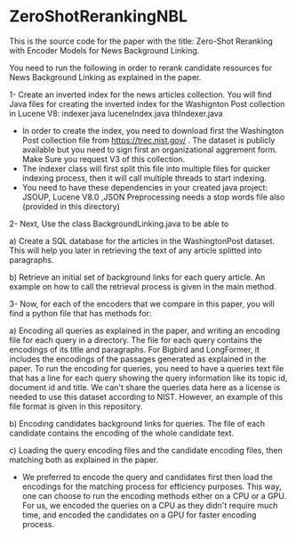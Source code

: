 # ZeroShotRerankingNBL

This is the source code for the paper with the title: Zero-Shot Reranking with Encoder Models for News Background Linking.

You need to run the following in order to rerank candidate resources for News Background Linking as explained in the paper.

1- Create an inverted index for the news articles collection. You will find Java files for creating the inverted index for the Washignton Post collection in Lucene V8: indexer.java luceneIndex.java thIndexer.java

- In order to create the index, you need to download first the Washington Post collection file from https://trec.nist.gov/ . The dataset is publicly available but you need to sign first an organizational aggrement form. Make Sure you request V3 of this collection.
- The indexer class will first split this file into multiple files for quicker indexing process, then it will call multiple threads to start indexing.
- You need to have these dependencies in your created java project: JSOUP, Lucene V8.0 ,JSON
Preprocessing needs a stop words file also (provided in this directory)


2- Next, Use the class BackgroundLinking.java to be able to 

a) Create a SQL database for the articles in the WashingtonPost dataset. This will help you later in retrieving the text of any article splitted into paragraphs. 

b) Retrieve an initial set of background links for each query article. An example on how to call the retrieval process is given in the main method.


3- Now, for each of the encoders that we compare in this paper, you will find a python file that has methods for:

a) Encoding all queries as explained in the paper, and writing an encoding file for each query in a directory. The file for each query contains the encodings of its title and paragraphs. For Bigbird and LongFormer, it includes the encodings of the passages generated as explained in the paper. To run the encoding for queries, you need to have a queries text file that has a line for each query showing the query information like its  topic id, document id and title. We can't share the queries data here as a license is needed to use this dataset according to NIST. However, an example of this file format is given in this repository.

b) Encoding candidates background links for queries.  The file of each candidate contains the encoding of the whole candidate text.

c) Loading the query encoding files and the candidate encoding files, then matching both as explained in the paper.

- We preferred to encode the query and candidates first then load the encodings for the matching process for efficiency purposes. This way, one can choose to run the encoding methods either on a CPU or a GPU. For us, we encoded the queries on a CPU as they didn't require much time, and encoded the candidates on a GPU for faster encoding process.
